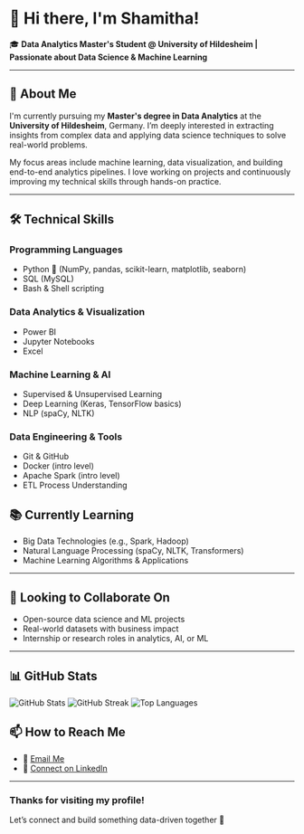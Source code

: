 # 👋 Hi there, I'm Shamitha!

🎓 **Data Analytics Master's Student @ University of Hildesheim | Passionate about Data Science & Machine Learning**

---

## 🚀 About Me

I'm currently pursuing my **Master's degree in Data Analytics** at the **University of Hildesheim**, Germany. I’m deeply interested in extracting insights from complex data and applying data science techniques to solve real-world problems.

My focus areas include machine learning, data visualization, and building end-to-end analytics pipelines. I love working on projects and continuously improving my technical skills through hands-on practice.

---

## 🛠️ Technical Skills

### Programming Languages
- Python 🐍 (NumPy, pandas, scikit-learn, matplotlib, seaborn)
- SQL (MySQL)
- Bash & Shell scripting

### Data Analytics & Visualization
- Power BI
- Jupyter Notebooks
- Excel 

### Machine Learning & AI
- Supervised & Unsupervised Learning
- Deep Learning (Keras, TensorFlow basics)
- NLP (spaCy, NLTK)

### Data Engineering & Tools
- Git & GitHub
- Docker (intro level)
- Apache Spark (intro level)
- ETL Process Understanding


## 📚 Currently Learning

- Big Data Technologies (e.g., Spark, Hadoop)
- Natural Language Processing (spaCy, NLTK, Transformers)
- Machine Learning Algorithms & Applications
---

## 💼 Looking to Collaborate On

- Open-source data science and ML projects
- Real-world datasets with business impact
- Internship or research roles in analytics, AI, or ML

---
## 📊 GitHub Stats

![GitHub Stats](https://github-readme-stats.vercel.app/api?username=shamitha-10&show_icons=true&theme=default)
![GitHub Streak](https://github-readme-streak-stats.herokuapp.com/?user=shamitha-10&theme=default)
![Top Languages](https://github-readme-stats.vercel.app/api/top-langs/?username=shamitha-10&layout=compact)

## 📫 How to Reach Me

- 📧 [Email Me](shamithabs06@gmail.com)
- 💼 [Connect on LinkedIn](https://www.linkedin.com/in/shamitha-b-s-61132b192/)
---

### Thanks for visiting my profile!  
Let’s connect and build something data-driven together 🚀
